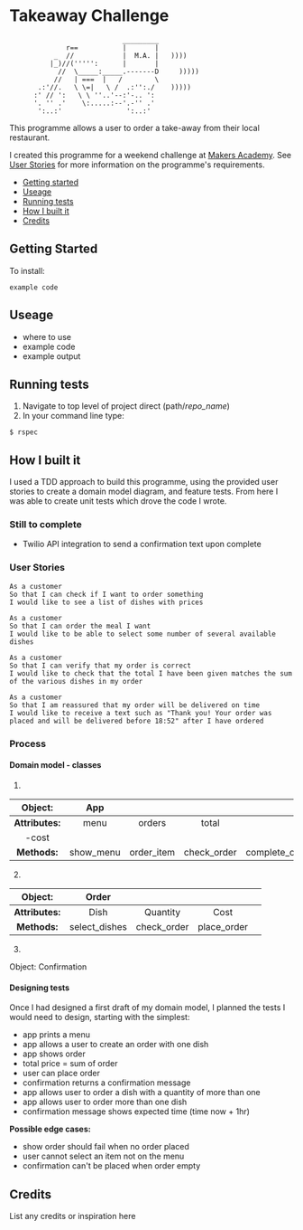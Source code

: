 Takeaway Challenge
==================
```
                            _________
              r==           |       |
           _  //            |  M.A. |   ))))
          |_)//(''''':      |       |
            //  \_____:_____.-------D     )))))
           //   | ===  |   /        \
       .:'//.   \ \=|   \ /  .:'':./    )))))
      :' // ':   \ \ ''..'--:'-.. ':
      '. '' .'    \:.....:--'.-'' .'
       ':..:'                ':..:'

 ```
This programme allows a user to order a take-away from their local restaurant.

I created this programme for a weekend challenge at [Makers Academy](https://github.com/makersacademy). See [User Stories](#user-stories) for more information on the programme's requirements.


* [Getting started](#Getting-Started)
* [Useage](#useage)
* [Running tests](#Running-tests)
* [How I built it](#How-i-built-it)
* [Credits](#credits)


## Getting Started ##

To install:

```shell
example code
```

## Useage ##

- where to use
- example code 
- example output

## Running tests ##

1. Navigate to top level of project direct (path/*repo_name*)
2. In your command line type:

```shell
$ rspec
```

## How I built it ##

I used a TDD approach to build this programme, using the provided user stories to create a domain model diagram, and feature tests. From here I was able to create unit tests which drove the code I wrote.

### Still to complete ###

- Twilio API integration to send a confirmation text upon complete

### User Stories ###

```
As a customer
So that I can check if I want to order something
I would like to see a list of dishes with prices

As a customer
So that I can order the meal I want
I would like to be able to select some number of several available dishes

As a customer
So that I can verify that my order is correct
I would like to check that the total I have been given matches the sum of the various dishes in my order

As a customer
So that I am reassured that my order will be delivered on time
I would like to receive a text such as "Thank you! Your order was placed and will be delivered before 18:52" after I have ordered
```

### Process ###

#### Domain model - classes ####

1.

| Object: |App| | | |
|:------:|:------------:|:-:|:-:|:-:|
|**Attributes:**|menu|orders|total
-cost | |
|**Methods:**|show_menu|order_item|check_order|complete_order|

2.

| Object: |Order| | | |
|:------:|:------------:|:-:|:-:|:-:|
|**Attributes:**|Dish|Quantity|Cost | |
|**Methods:**|select_dishes|check_order|place_order|

3. 

Object: Confirmation

#### Designing tests ####

Once I had designed a first draft of my domain model, I planned the tests I would need to design, starting with the simplest:

* app prints a menu
* app allows a user to create an order with one dish
* app shows order
* total price = sum of order
* user can place order
* confirmation returns a confirmation message
* app allows user to order a dish with a quantity of more than one
* app allows user to order more than one dish
* confirmation message shows expected time (time now + 1hr)

**Possible edge cases:**

* show order should fail when no order placed
* user cannot select an item not on the menu
* confirmation can't be placed when order empty



## Credits ##

List any credits or inspiration here


